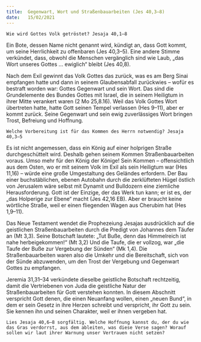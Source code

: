 ```yaml
---
title:  Gegenwart, Wort und Straßenbauarbeiten (Jes 40,3–8)
date:   15/02/2021
---
```


`Wie wird Gottes Volk getröstet? Jesaja 40,1–8`

Ein Bote, dessen Name nicht genannt wird, kündigt an, dass Gott kommt, um seine Herrlichkeit zu offenbaren (Jes 40,3–5). Eine andere Stimme verkündet, dass, obwohl die Menschen vergänglich sind wie Laub, „das Wort unseres Gottes … ewiglich“ bleibt (Jes 40,8).

Nach dem Exil gewinnt das Volk Gottes das zurück, was es am Berg Sinai empfangen hatte und dann in seinem Glaubensabfall zurückwies – wofür es bestraft worden war: Gottes Gegenwart und sein Wort. Das sind die Grundelemente des Bundes Gottes mit Israel, die in seinem Heiligtum in ihrer Mitte verankert waren (2 Mo 25,8.16). Weil das Volk Gottes Wort übertreten hatte, hatte Gott seinen Tempel verlassen (Hes 9–11), aber er kommt zurück. Seine Gegenwart und sein ewig zuverlässiges Wort bringen Trost, Befreiung und Hoffnung.

`Welche Vorbereitung ist für das Kommen des Herrn notwendig? Jesaja 40,3–5`

Es ist nicht angemessen, dass ein König auf einer holprigen Straße durchgeschüttelt wird. Deshalb gehen seinem Kommen Straßenbauarbeiten voraus. Umso mehr für den König der Könige! Sein Kommen – offensichtlich aus dem Osten, wo er mit seinem Volk im Exil als sein Heiligtum war (Hes 11,16) – würde eine große Umgestaltung des Geländes erfordern. Der Bau einer buchstäblichen, ebenen Autobahn durch die zerklüfteten Hügel östlich von Jerusalem wäre selbst mit Dynamit und Bulldozern eine ziemliche Herausforderung. Gott ist der Einzige, der das Werk tun kann; er ist es, der „das Holperige zur Ebene“ macht (Jes 42,16 EB). Aber er braucht keine wörtliche Straße, weil er einen fliegenden Wagen aus Cherubim hat (Hes 1,9–11).

Das Neue Testament wendet die Prophezeiung Jesajas ausdrücklich auf die geistlichen Straßenbauarbeiten durch die Predigt von Johannes dem Täufer an (Mt 3,3). Seine Botschaft lautete: „Tut Buße, denn das Himmelreich ist nahe herbeigekommen!“ (Mt 3,2) Und die Taufe, die er vollzog, war „die Taufe der Buße zur Vergebung der Sünden“ (Mk 1,4). Die Straßenbauarbeiten waren also die Umkehr und die Bereitschaft, sich von der Sünde abzuwenden, um den Trost der Vergebung und Gegenwart Gottes zu empfangen.

Jeremia 31,31–34 verkündete dieselbe geistliche Botschaft rechtzeitig, damit die Vertriebenen von Juda die geistliche Natur der Straßenbauarbeiten für Gott verstehen konnten. In diesem Abschnitt verspricht Gott denen, die einen Neuanfang wollen, einen „neuen Bund“, in dem er sein Gesetz in ihre Herzen schreibt und verspricht, ihr Gott zu sein. Sie kennen ihn und seinen Charakter, weil er ihnen vergeben hat.

`Lies Jesaja 40,6–8 sorgfältig. Welche Hoffnung kannst du, der du wie das Gras verdorrst, aus dem ableiten, was diese Verse sagen? Worauf sollen wir laut ihrer Warnung unser Vertrauen nicht setzen?`